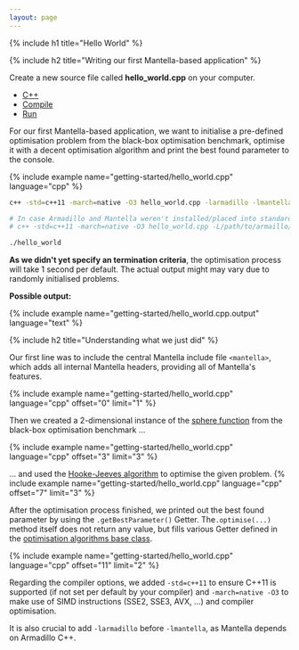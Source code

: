 ```yaml
---
layout: page
---
```

{% include h1 title="Hello World" %}

{% include h2 title="Writing our first Mantella-based application" %}

Create a new source file called **hello_world.cpp** on your computer.

<ul class="nav nav-tabs" role="tablist" id="hello-world">
<li role="presentation" class="active"><a href="#hello-world-cpp" aria-controls="hello-world-cpp" role="tab" data-toggle="tab">C++</a></li>
<li role="presentation"><a href="#hello-world-compile" aria-controls="hello-world-compile" role="tab" data-toggle="tab">Compile</a></li>
<li role="presentation"><a href="#hello-world-run" aria-controls="hello-world-run" role="tab" data-toggle="tab">Run</a></li>
</ul>
<div class="tab-content">
<div role="tabpanel" class="tab-pane active" id="hello-world-cpp">
For our first Mantella-based application, we want to initialise a pre-defined optimisation problem from the black-box optimisation benchmark, optimise it with a decent optimisation algorithm and print the best found parameter to the console.

{% include example name="getting-started/hello_world.cpp" language="cpp" %}

</div>
<div role="tabpanel" class="tab-pane" id="hello-world-compile">

``` bash
c++ -std=c++11 -march=native -O3 hello_world.cpp -larmadillo -lmantella -o hello_world

# In case Armadillo and Mantella weren't installed/placed into standard included/searched system directories, use the following:
# c++ -std=c++11 -march=native -O3 hello_world.cpp -L/path/to/armaillo/lib -L/path/to/mantella/lib -larmadillo -lmantella -I/path/to/armadillo/include -I/path/to/mantella/include -o hello_world
```

</div>
<div role="tabpanel" class="tab-pane" id="hello-world-run">

``` bash
./hello_world
```

</div>
</div>

**As we didn't yet specify an termination criteria**, the optimisation process will take 1 second per default. The actual output might may vary due to randomly initialised problems.

**Possible output:**

{% include example name="getting-started/hello_world.cpp.output" language="text" %}

{% include h2 title="Understanding what we just did" %}

Our first line was to include the central Mantella include file `<mantella>`, which adds all internal Mantella headers, providing all of Mantella's features.

{% include example name="getting-started/hello_world.cpp" language="cpp" offset="0" limit="1" %}

Then we created a 2-dimensional instance of the [sphere function](/optimisation-problems/black-box-optimisation-benchmark/) from the black-box optimisation benchmark ...

{% include example name="getting-started/hello_world.cpp" language="cpp" offset="3" limit="3" %}

... and used the [Hooke-Jeeves algorithm](/optimisation-algorithms/hooke-jeeves-algorithm/) to optimise the given problem.
{% include example name="getting-started/hello_world.cpp" language="cpp" offset="7" limit="3" %}

After the optimisation process finished, we printed out the best found parameter by using the `.getBestParameter()` Getter. The`.optimise(...)` method itself does not return any value, but fills various Getter defined in the [optimisation algorithms base class](/optimisation-algorithms/).

{% include example name="getting-started/hello_world.cpp" language="cpp" offset="11" limit="2" %}

Regarding the compiler options, we added `-std=c++11` to ensure C++11 is supported (if not set per default by your compiler) and `-march=native -O3` to make use of SIMD instructions (SSE2, SSE3, AVX, ...) and compiler optimisation.

It is also crucial to add `-larmadillo` before `-lmantella`, as Mantella depends on Armadillo C++.


